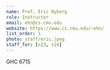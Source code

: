```yaml
---
name: Prof. Eric Nyberg
role: Instructor
email: ehn@cs.cmu.edu
website: https://www.cs.cmu.edu/~ehn/
list_order: 1
photo: staff/eric.jpeg
staff_for: [s23, s24]
---
```

GHC 6715